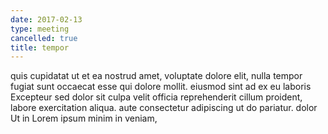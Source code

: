 ```yaml
---
date: 2017-02-13
type: meeting
cancelled: true
title: tempor
---
```

quis cupidatat ut et ea nostrud amet, voluptate dolore elit, nulla tempor fugiat sunt occaecat esse qui dolore mollit. eiusmod sint ad ex eu laboris Excepteur sed dolor sit culpa velit officia reprehenderit cillum proident, labore exercitation aliqua. aute consectetur adipiscing ut do pariatur. dolor Ut in Lorem ipsum minim in veniam,